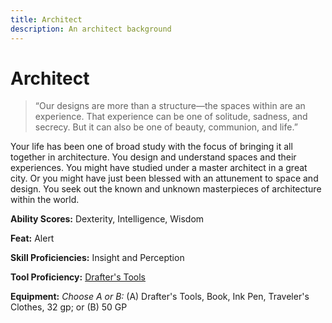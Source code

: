 ```yaml
---
title: Architect
description: An architect background
---
```


# Architect

> “Our designs are more than a structure—the spaces within are an experience. That experience can be one of solitude, sadness, and secrecy. But it can also be one of beauty, communion, and life.”

Your life has been one of broad study with the focus of bringing it all together in architecture. You design and understand spaces and their experiences. You might have studied under a master architect in a great city. Or you might have just been blessed with an attunement to space and design. You seek out the known and unknown masterpieces of architecture within the world.

**Ability Scores:** Dexterity, Intelligence, Wisdom

**Feat:** Alert

**Skill Proficiencies:** Insight and Perception

**Tool Proficiency:** [Drafter's Tools](/equipment/tools/artisan/drafters-tools)

**Equipment:** *Choose A or B:* (A) Drafter's Tools, Book, Ink Pen, Traveler's Clothes, 32 gp; or (B) 50 GP